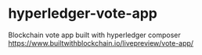 # hyperledger-vote-app
Blockchain vote app built with hyperledger composer  https://www.builtwithblockchain.io/livepreview/vote-app/
